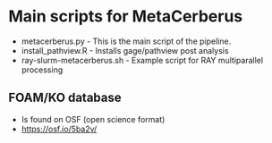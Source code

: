# Main scripts for MetaCerberus 

- metacerberus.py - This is the main script of the pipeline.
- install_pathview.R - Installs gage/pathview post analysis
- ray-slurm-metacerberus.sh - Example script for RAY multiparallel processing

## FOAM/KO database
- Is found on OSF (open science format)
- https://osf.io/5ba2v/

